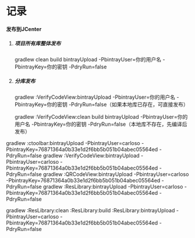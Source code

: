 # 记录

#### 发布到JCenter

1. ##### 项目所有库整体发布

   gradlew clean build bintrayUpload -PbintrayUser=你的用户名 -PbintrayKey=你的密钥 -PdryRun=false

2. ##### 分库发布

   gradlew :VerifyCodeView:bintrayUpload -PbintrayUser=你的用户名 -PbintrayKey=你的密钥 -PdryRun=false（如果本地库已存在，可直接发布）

   gradlew :VerifyCodeView:clean build bintrayUpload -PbintrayUser=你的用户名 -PbintrayKey=你的密钥 -PdryRun=false（本地库不存在，先编译后发布）


gradlew :ctoolbar:bintrayUpload -PbintrayUser=carloso -PbintrayKey=76871364a0b33e1d2f6bb5b051b04abec05564ed -PdryRun=false
gradlew :VerifyCodeView:bintrayUpload -PbintrayUser=carloso -PbintrayKey=76871364a0b33e1d2f6bb5b051b04abec05564ed -PdryRun=false
gradlew :QRCodeView:bintrayUpload -PbintrayUser=carloso -PbintrayKey=76871364a0b33e1d2f6bb5b051b04abec05564ed -PdryRun=false
gradlew :ResLibrary:bintrayUpload -PbintrayUser=carloso -PbintrayKey=76871364a0b33e1d2f6bb5b051b04abec05564ed -PdryRun=false

gradlew :ResLibrary:clean :ResLibrary:build :ResLibrary:bintrayUpload -PbintrayUser=carloso -PbintrayKey=76871364a0b33e1d2f6bb5b051b04abec05564ed -PdryRun=false
